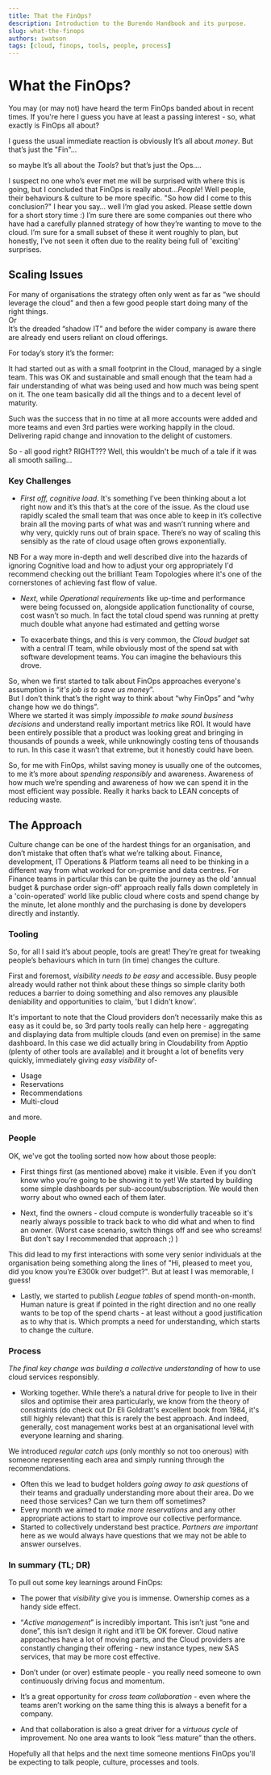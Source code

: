 ```yaml
---
title: That the FinOps?
description: Introduction to the Burendo Handbook and its purpose.
slug: what-the-finops
authors: iwatson
tags: [cloud, finops, tools, people, process]
---
```


# What the FinOps?

You may (or may not) have heard the term FinOps banded about in recent times. If you're here I guess you have at least a passing interest - so, what exactly is FinOps all about?

I guess the usual immediate reaction is obviously It’s all about *money*. 
But that’s just the "Fin"…

so maybe It’s all about the *Tools*? but that’s just the Ops….  
<!--truncate-->

I suspect no one who’s ever met me will be surprised with where this is going, but I concluded that FinOps is really about...*People*! Well people, their behaviours & culture to be more specific.
"So how did I come to this conclusion?" I hear you say… well I’m glad you asked. Please settle down for a short story time :)
I’m sure there are some companies out there who have had a carefully planned strategy of how they’re wanting to move to the cloud. I’m sure for a small subset of these it went roughly to plan, but honestly, I’ve not seen it often due to the reality being full of 'exciting' surprises.
 
## Scaling Issues
 
For many of organisations the strategy often only went as far as “we should leverage the cloud” and then a few good people start doing many of the right things.  
Or  
It’s the dreaded “shadow IT” and before the wider company is aware there are already end users reliant on cloud offerings.  
 
For today’s story it’s the former:
 
It had started out as with a small footprint in the Cloud, managed by a single team. This was OK and sustainable and small enough that the team had a fair understanding of what was being used and how much was being spent on it. The one team basically did all the things and to a decent level of maturity.
 
Such was the success that in no time at all more accounts were added and more teams and even 3rd parties were working happily in the cloud. Delivering rapid change and innovation to the delight of customers.
 
So - all good right? RIGHT??? Well, this wouldn't be much of a tale if it was all smooth sailing…
 
### Key Challenges
 
* *First off, cognitive load*. It's something I’ve been thinking about a lot right now  and it’s this that’s at the core of the issue. As the cloud use rapidly scaled the small team that was once able to keep in it’s collective brain all the moving parts of what was and wasn’t running where and why very, quickly runs out of brain space. There’s no way of scaling this sensibly as the rate of cloud usage often grows exponentially.
 
NB For a way more in-depth and well described dive into the hazards of ignoring Cognitive load and how to adjust your org appropriately I'd recommend checking out the brilliant Team Topologies where it's one of the cornerstones of achieving fast flow of value.
 
* *Next*, while *Operational requirements* like up-time and performance were being focussed on, alongside application functionality of course, cost wasn’t so much. In fact the total cloud spend was running at pretty much double what anyone had estimated and getting worse
 
* To exacerbate things, and this is very common, the *Cloud budget* sat with a central IT team, while obviously most of the spend sat with software development teams. You can imagine the behaviours this drove.
 
So, when we first started to talk about FinOps approaches everyone's assumption is “*it's job is to save us money*”.  
But I don’t think that’s the right way to think about “why FinOps” and “why change how we do things”.  
Where we started it was simply *impossible to make sound business decisions* and understand really important metrics like ROI. It would have been entirely possible that a product was looking great and bringing in thousands of pounds a week, while unknowingly costing tens of thousands to run. In this case it wasn’t that extreme, but it honestly could have been.  
 
So, for me with FinOps, whilst saving money is usually one of the outcomes, to me it’s more about *spending responsibly* and awareness. Awareness of how much we’re spending and awareness of how we can spend it in the most efficient way possible. Really it harks back to LEAN concepts of reducing waste.  
 
 
## The Approach
 
Culture change can be one of the hardest things for an organisation, and don’t mistake that often that’s what we’re talking about. Finance, development, IT Operations & Platform teams all need to be thinking in a different way from what worked for on-premise and data centres. For Finance teams in particular this can be quite the journey as the old 'annual budget & purchase order sign-off' approach really falls down completely in a 'coin-operated' world like public cloud where costs and spend change by the minute, let alone monthly and the purchasing is done by developers directly and instantly.
 
### Tooling

So, for all I said it’s about people, tools are great! They’re great for tweaking people’s behaviours which in turn (in time) changes the culture.
 
First and foremost, *visibility needs to be easy* and accessible. Busy people already would rather not think about these things so simple clarity both reduces a barrier to doing something and also removes any plausible deniability and opportunities to claim, 'but I didn't know'.
 
It's important to note that the Cloud providers don’t necessarily make this as easy as it could be, so 3rd party tools really can help here - aggregating and displaying data from multiple clouds (and even on premise) in the same dashboard. In this case we did actually bring in Cloudability from Apptio (plenty of other tools are available) and it brought a lot of benefits very quickly, immediately giving *easy visibility* of-
 
* Usage
* Reservations
* Recommendations
* Multi-cloud
 
and more.
 
 
### People
 
OK, we've got the tooling sorted now how about those people:
 
* First things first (as mentioned above) make it visible. Even if you don’t know who you’re going to be showing it to yet! We started by building some simple dashboards per sub-account/subscription. We would then worry about who owned each of them later.
 
* Next, find the owners - cloud compute is wonderfully traceable so it's nearly always possible to track back to who did what and when to find an owner. (Worst case scenario, switch things off and see who screams! But don't say I recommended that approach ;) )
 
This did lead to my first interactions with some very senior individuals at the organisation being something along the lines of "Hi, pleased to meet you, did you know you’re £300k over budget?". But at least I was memorable, I guess!
 
* Lastly, we started to publish *League tables* of spend month-on-month. Human nature is great if pointed in the right direction and no one really wants to be top of the spend charts - at least without a good justification as to why that is. Which prompts a need for understanding, which starts to change the culture.
 
### Process
 
*The final key change was building a collective understanding* of how to use cloud services responsibly.
 
* Working together. While there’s a natural drive for people to live in their silos and optimise their area particularly, we know from the theory of constraints (do check out Dr Eli Goldratt's excellent book from 1984, it's still highly relevant) that this is rarely the best approach. And indeed, generally, cost management works best at an organisational level with everyone learning and sharing.
 
We introduced *regular catch ups* (only monthly so not too onerous) with someone representing each area and simply running through the recommendations.
* Often this we lead to budget holders *going away to ask questions* of their teams and gradually understanding more about their area. Do we need those services? Can we turn them off sometimes?
* Every month we aimed to *make more reservations* and any other appropriate actions to start to improve our collective performance.
* Started to collectively understand best practice. *Partners are important* here as we would always have questions that we may not be able to answer ourselves.
 
 
### In summary (TL; DR)
 
To pull out some key learnings around FinOps:
 
* The power that *visibility* give you is immense. Ownership comes as a handy side effect. 
 
* “*Active management*” is incredibly important. This isn’t just “one and done”, this isn’t design it right and it’ll be OK forever. Cloud native approaches have a lot of moving parts, and the Cloud providers are constantly changing their offering - new instance types, new SAS services, that may be more cost effective. 
 
* Don’t under (or over) estimate people - you really need someone to own continuously driving focus and momentum. 
 
* It’s a great opportunity for *cross team collaboration* - even where the teams aren’t working on the same thing this is always a benefit for a company.
 
* And that collaboration is also a great driver for a *virtuous cycle* of improvement. No one area wants to look “less mature” than the others.
 
Hopefully all that helps and the next time someone mentions FinOps you'll be expecting to talk people, culture, processes and tools.
